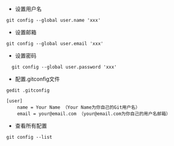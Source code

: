 - 设置用户名

```
git config --global user.name 'xxx'
```

- 设置邮箱

```
git config --global user.email 'xxx'
```

- 设置密码

```
  git config --global user.password 'xxx'
```

- 配置.gitconfig文件

```
gedit .gitconfig

[user]
    name = Your Name （Your Name为你自己的Git用户名）
    email = your@email.com （your@email.com为你自己的用户名邮箱）
```

- 查看所有配置

```
git config --list
```
    

